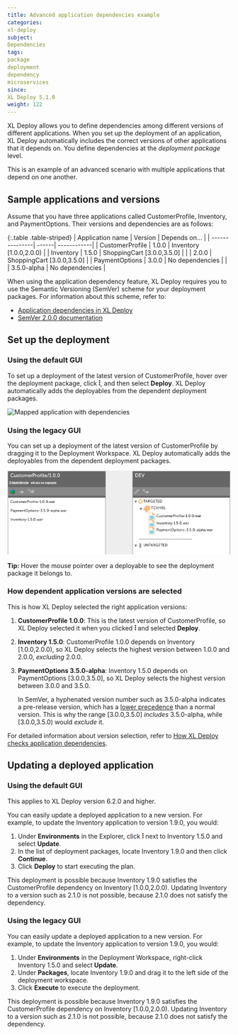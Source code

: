 ```yaml
---
title: Advanced application dependencies example
categories:
xl-deploy
subject:
Dependencies
tags:
package
deployment
dependency
microservices
since:
XL Deploy 5.1.0
weight: 122
---
```


XL Deploy allows you to define dependencies among different versions of different applications. When you set up the deployment of an application, XL Deploy automatically includes the correct versions of other applications that it depends on. You define dependencies at the *deployment package* level.

This is an example of an advanced scenario with multiple applications that depend on one another.

## Sample applications and versions

Assume that you have three applications called CustomerProfile, Inventory, and PaymentOptions. Their versions and dependencies are as follows:

{:.table .table-striped}
| Application name | Version | Depends on... |
| ---------------| ------| ------------|
| CustomerProfile  | 1.0.0 | Inventory [1.0.0,2.0.0) |
| Inventory        | 1.5.0 | ShoppingCart [3.0.0,3.5.0] |
|                  | 2.0.0 | ShoppingCart [3.0.0,3.5.0] |
| PaymentOptions   | 3.0.0 | No dependencies |
|                  | 3.5.0-alpha | No dependencies |

When using the application dependency feature, XL Deploy requires you to use the Semantic Versioning (SemVer) scheme for your deployment packages. For information about this scheme, refer to:

* [Application dependencies in XL Deploy](/xl-deploy/concept/application-dependencies-in-xl-deploy.html#versioning-requirements)
* [SemVer 2.0.0 documentation](http://semver.org/)

## Set up the deployment

### Using the default GUI

To set up a deployment of the latest version of CustomerProfile, hover over the deployment package, click ![Explorer action menu](/images/menu_three_dots.png), and then select **Deploy**.  XL Deploy automatically adds the deployables from the dependent deployment packages.

![Mapped application with dependencies](images/mapping-with-dependent-apps-html-gui.png)

### Using the legacy GUI

You can set up a deployment of the latest version of CustomerProfile by dragging it to the Deployment Workspace. XL Deploy automatically adds the deployables from the dependent deployment packages.

![Mapped application with dependencies](images/mapping-with-dependent-apps.png)

**Tip:** Hover the mouse pointer over a deployable to see the deployment package it belongs to.

### How dependent application versions are selected

This is how XL Deploy selected the right application versions:

1. **CustomerProfile 1.0.0**: This is the latest version of CustomerProfile, so XL Deploy selected it when you clicked ![Explorer action menu](/images/menu_three_dots.png) and selected **Deploy**.

2. **Inventory 1.5.0**: CustomerProfile 1.0.0 depends on Inventory [1.0.0,2.0.0), so XL Deploy selects the highest version between 1.0.0 and 2.0.0, *excluding* 2.0.0.

3. **PaymentOptions 3.5.0-alpha**: Inventory 1.5.0 depends on PaymentOptions [3.0.0,3.5.0], so XL Deploy selects the highest version between 3.0.0 and 3.5.0.

    In SemVer, a hyphenated version number such as 3.5.0-alpha indicates a pre-release version, which has a [lower precedence](http://semver.org/#spec-item-11) than a normal version. This is why the range [3.0.0,3.5.0] *includes* 3.5.0-alpha, while [3.0.0,3.5.0) would *exclude* it.

For detailed information about version selection, refer to [How XL Deploy checks application dependencies](/xl-deploy/concept/how-xl-deploy-checks-application-dependencies.html).

## Updating a deployed application

### Using the default GUI

This applies to XL Deploy version 6.2.0 and higher.

You can easily update a deployed application to a new version. For example, to update the Inventory application to version 1.9.0, you would:

1. Under **Environments** in the Explorer, click ![Explorer action menu](/images/menu_three_dots.png) next to Inventory 1.5.0 and select **Update**.
2. In the list of deployment packages, locate Inventory 1.9.0 and then click **Continue**.
3. Click **Deploy** to start executing the plan.

This deployment is possible because Inventory 1.9.0 satisfies the CustomerProfile dependency on Inventory [1.0.0,2.0.0). Updating Inventory to a version such as 2.1.0 is not possible, because 2.1.0 does not satisfy the dependency.

### Using the legacy GUI

You can easily update a deployed application to a new version. For example, to update the Inventory application to version 1.9.0, you would:

1. Under **Environments** in the Deployment Workspace, right-click Inventory 1.5.0 and select **Update**.
2. Under **Packages**, locate Inventory 1.9.0 and drag it to the left side of the deployment workspace.
3. Click **Execute** to execute the deployment.

This deployment is possible because Inventory 1.9.0 satisfies the CustomerProfile dependency on Inventory [1.0.0,2.0.0). Updating Inventory to a version such as 2.1.0 is not possible, because 2.1.0 does not satisfy the dependency.
